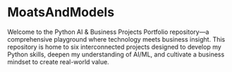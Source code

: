 # MoatsAndModels
Welcome to the Python AI &amp; Business Projects Portfolio repository—a comprehensive playground where technology meets business insight. This repository is home to six interconnected projects designed to develop my Python skills, deepen my understanding of AI/ML, and cultivate a business mindset to create real-world value.
